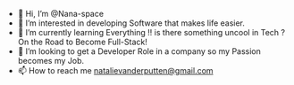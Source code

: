 - 👋 Hi, I’m @Nana-space
- 👀 I’m interested in developing Software that makes life easier.
- 🌱 I’m currently learning Everything !! is there something uncool in Tech ? On the Road to Become Full-Stack!
- 💞️ I’m looking to get a Developer Role in a company so my Passion becomes my Job.
- 📫 How to reach me natalievanderputten@gmail.com

<!---
Nana-space/Nana-space is a ✨ special ✨ repository because its `README.md` (this file) appears on your GitHub profile.
You can click the Preview link to take a look at your changes.
--->
